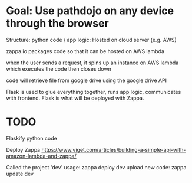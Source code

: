 # Goal: Use pathdojo on any device through the browser

Structure:
python code / app logic: Hosted on cloud server (e.g. AWS)

zappa.io packages code so that it can be hosted on AWS lambda

when the user sends a request, it spins up an instance on AWS lambda which executes the code then closes down

code will retrieve file from google drive using the google drive API

Flask is used to glue everything together, runs app logic, communicates with frontend. Flask is what will be deployed with Zappa.



# TODO

Flaskify python code

Deploy Zappa https://www.viget.com/articles/building-a-simple-api-with-amazon-lambda-and-zappa/

Called the project 'dev'
usage: zappa deploy dev
upload new code: zappa update dev 


